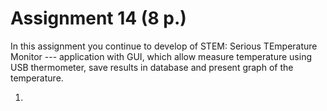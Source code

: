 # Assignment 14 (8 p.)

In this assignment you continue to develop of STEM: Serious TEmperature Monitor --- application with GUI, which allow measure temperature using USB thermometer, save results in database and present graph of the temperature.

1. 